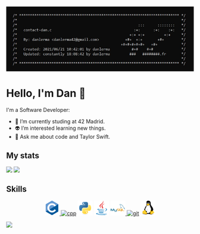 <p align="center">
    <img src="images/dan_head.jpg" alt="dan-head">
</p>

# Hello, I'm Dan 👋
I'm a Software Developer:

- 📓 I’m currently studing at 42 Madrid.
- 👽 I’m interested learning new things.
- 💬 Ask me about code and Taylor Swift.

## My stats
<!-- <a href="https://github.com/JaeSeoKim/badge42"><img src="https://badge42.vercel.app/api/v2/cl6z6uc5o00160gmmkqt8wruc/stats?cursusId=21&coalitionId=66" alt="dlerma-c's 42 stats" /></a> -->

<div>
    <img src="https://github-readme-stats.vercel.app/api?username=danlerma&count_private=true&show_icons=true&theme=dark">
    <img src="https://github-readme-stats.vercel.app/api/top-langs/?username=danlerma&layout=compact&exclude_repo=ft_server&langs_count=13&theme=dark"/>
</div>

## Skills
<p align="center">
  <a href="https://www.cprogramming.com/" target="_blank"> <img src="https://raw.githubusercontent.com/devicons/devicon/master/icons/c/c-original.svg" alt="c" width="40" height="40"/> </a>
  <a href="https://cplusplus.com/" target="_blank"><img src="https://raw.githubusercontent.com/jmnote/z-icons/master/svg/cpp.svg" alt="cpp" width="40" height="40" /></a>
  <a href="https://www.python.org" target="_blank"><img src="https://raw.githubusercontent.com/devicons/devicon/master/icons/python/python-original.svg" alt="python" width="40" height="40" /></a>
  <a href="https://www.java.com" target="_blank"><img src="https://raw.githubusercontent.com/devicons/devicon/master/icons/java/java-original.svg" alt="java" width="40" height="40" /></a>
  <a href="https://www.mysql.com/" target="_blank"> <img src="https://raw.githubusercontent.com/devicons/devicon/master/icons/mysql/mysql-original-wordmark.svg" alt="mysql" width="40" height="40"/> </a>
  <a href="https://git-scm.com/" target="_blank"><img src="https://www.vectorlogo.zone/logos/git-scm/git-scm-icon.svg" alt="git" width="40" height="40" /></a>
  <a href="https://www.linux.org/" target="_blank"> <img src="https://raw.githubusercontent.com/devicons/devicon/master/icons/linux/linux-original.svg" alt="linux" width="40" height="40"/> </a>
</p>

<a href="https://github.com/danlerma/github-profile-views-counter">
    <img src="https://komarev.com/ghpvc/?username=danlerma&style=for-the-badge">
</a>

[GitHub Profile Views Counter]: https://github.com/danlerma/github-profile-views-counter
